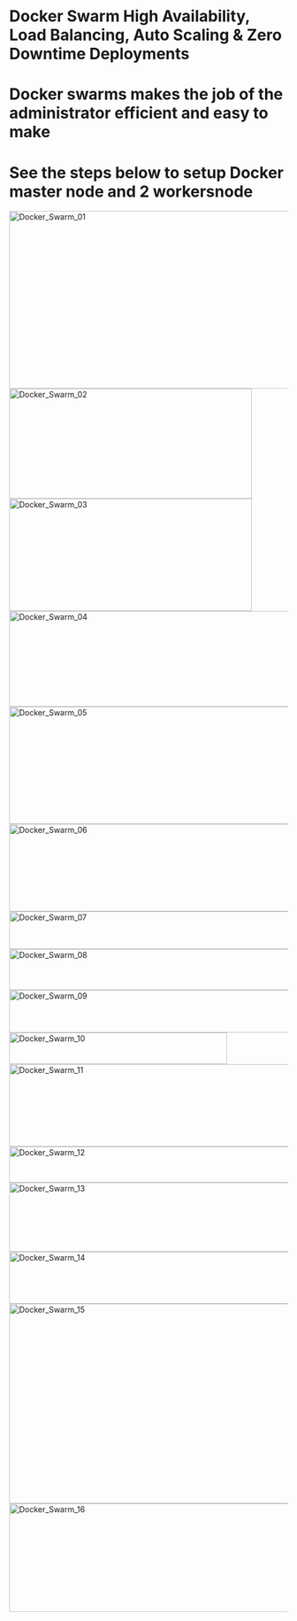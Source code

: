 # Docker Swarm High Availability, Load Balancing, Auto Scaling & Zero Downtime Deployments #
# Docker swarms makes the job of the administrator efficient and easy to make # 
# See the steps below to setup Docker master node and 2 workersnode #


<img width="524" height="321" alt="Docker_Swarm_01" src="https://github.com/user-attachments/assets/f2aca526-d16b-44f3-805f-91b2c6291cd6" />
<img width="439" height="199" alt="Docker_Swarm_02" src="https://github.com/user-attachments/assets/04c3bfce-0c9f-458b-8c93-0c67a90069af" />
<img width="439" height="203" alt="Docker_Swarm_03" src="https://github.com/user-attachments/assets/6b0220cc-90a5-4754-ac25-fade9aa906a6" />
<img width="766" height="173" alt="Docker_Swarm_04" src="https://github.com/user-attachments/assets/cbe76329-3215-4e60-b373-727133617208" />
<img width="755" height="212" alt="Docker_Swarm_05" src="https://github.com/user-attachments/assets/ba529f75-a87a-4d82-be10-b3d4ef87be6e" />
<img width="764" height="158" alt="Docker_Swarm_06" src="https://github.com/user-attachments/assets/67efbe5c-1a9f-42b7-9c6f-090e3975b401" />
<img width="764" height="68" alt="Docker_Swarm_07" src="https://github.com/user-attachments/assets/579bbf37-a91d-48a6-b58c-2b35d50129f8" />
<img width="765" height="74" alt="Docker_Swarm_08" src="https://github.com/user-attachments/assets/609bea93-8b95-41c7-aef0-29d445333835" />
<img width="677" height="77" alt="Docker_Swarm_09" src="https://github.com/user-attachments/assets/751efdd6-638e-4e02-a142-de2cdaa689ab" />
<img width="394" height="57" alt="Docker_Swarm_10" src="https://github.com/user-attachments/assets/101b4d57-c5f0-45f6-843c-da3d5da4a4d4" />
<img width="671" height="149" alt="Docker_Swarm_11" src="https://github.com/user-attachments/assets/701874f6-cdd4-415e-815e-2d7f41583ecd" />
<img width="764" height="65" alt="Docker_Swarm_12" src="https://github.com/user-attachments/assets/7b3936fc-2c18-49a2-82f6-af70fedf386b" />
<img width="664" height="125" alt="Docker_Swarm_13" src="https://github.com/user-attachments/assets/51a12010-ddc2-4860-8826-638785b120d7" />
<img width="769" height="94" alt="Docker_Swarm_14" src="https://github.com/user-attachments/assets/f8787922-88f2-4fd5-a870-e5c82a6b1605" />
<img width="683" height="361" alt="Docker_Swarm_15" src="https://github.com/user-attachments/assets/f62bbcec-5cdc-4c10-aa95-bc7ad26ed4a2" />
<img width="690" height="196" alt="Docker_Swarm_16" src="https://github.com/user-attachments/assets/8fd61471-3df5-4fc2-8e14-dfc8758fe9ae" />

